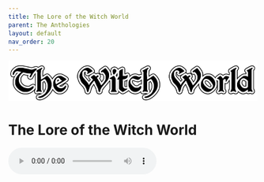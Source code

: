 ```yaml
---
title: The Lore of the Witch World
parent: The Anthologies
layout: default
nav_order: 20
---
```


![Witch World](../../assets/img/swiat_czarownic.png "Witch World")

# The Lore of the Witch World

<audio controls>
	 <source src="../../assets/mp3/godai_w_swiecie_czarownic_odcinek_29.mp3" type="audio/mpeg">
		Your browser does not support the audio element.
</audio> 
